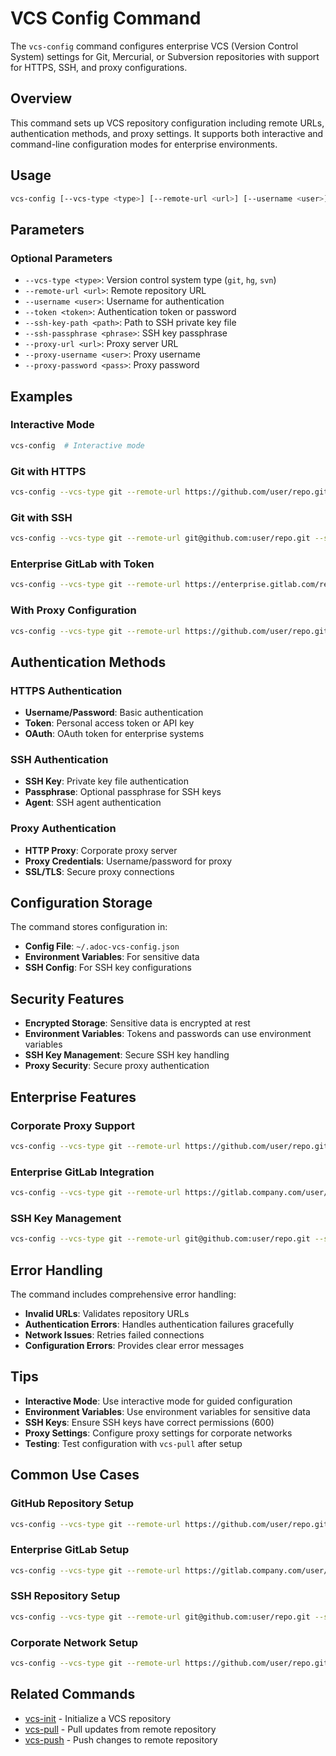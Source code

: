 # VCS Config Command

The `vcs-config` command configures enterprise VCS (Version Control System) settings for Git, Mercurial, or Subversion repositories with support for HTTPS, SSH, and proxy configurations.

## Overview

This command sets up VCS repository configuration including remote URLs, authentication methods, and proxy settings. It supports both interactive and command-line configuration modes for enterprise environments.

## Usage

```bash
vcs-config [--vcs-type <type>] [--remote-url <url>] [--username <user>] [--token <token>] [options]
```

## Parameters

### Optional Parameters

- `--vcs-type <type>`: Version control system type (`git`, `hg`, `svn`)
- `--remote-url <url>`: Remote repository URL
- `--username <user>`: Username for authentication
- `--token <token>`: Authentication token or password
- `--ssh-key-path <path>`: Path to SSH private key file
- `--ssh-passphrase <phrase>`: SSH key passphrase
- `--proxy-url <url>`: Proxy server URL
- `--proxy-username <user>`: Proxy username
- `--proxy-password <pass>`: Proxy password

## Examples

### Interactive Mode

```bash
vcs-config  # Interactive mode
```

### Git with HTTPS

```bash
vcs-config --vcs-type git --remote-url https://github.com/user/repo.git
```

### Git with SSH

```bash
vcs-config --vcs-type git --remote-url git@github.com:user/repo.git --ssh-key-path ~/.ssh/id_rsa
```

### Enterprise GitLab with Token

```bash
vcs-config --vcs-type git --remote-url https://enterprise.gitlab.com/repo.git --username user --token <token>
```

### With Proxy Configuration

```bash
vcs-config --vcs-type git --remote-url https://github.com/user/repo.git --proxy-url http://proxy.company.com:8080 --proxy-username proxy_user --proxy-password proxy_pass
```

## Authentication Methods

### HTTPS Authentication
- **Username/Password**: Basic authentication
- **Token**: Personal access token or API key
- **OAuth**: OAuth token for enterprise systems

### SSH Authentication
- **SSH Key**: Private key file authentication
- **Passphrase**: Optional passphrase for SSH keys
- **Agent**: SSH agent authentication

### Proxy Authentication
- **HTTP Proxy**: Corporate proxy server
- **Proxy Credentials**: Username/password for proxy
- **SSL/TLS**: Secure proxy connections

## Configuration Storage

The command stores configuration in:
- **Config File**: `~/.adoc-vcs-config.json`
- **Environment Variables**: For sensitive data
- **SSH Config**: For SSH key configurations

## Security Features

- **Encrypted Storage**: Sensitive data is encrypted at rest
- **Environment Variables**: Tokens and passwords can use environment variables
- **SSH Key Management**: Secure SSH key handling
- **Proxy Security**: Secure proxy authentication

## Enterprise Features

### Corporate Proxy Support
```bash
vcs-config --vcs-type git --remote-url https://github.com/user/repo.git --proxy-url http://proxy.company.com:8080
```

### Enterprise GitLab Integration
```bash
vcs-config --vcs-type git --remote-url https://gitlab.company.com/user/repo.git --username user --token <token>
```

### SSH Key Management
```bash
vcs-config --vcs-type git --remote-url git@github.com:user/repo.git --ssh-key-path ~/.ssh/id_rsa --ssh-passphrase <phrase>
```

## Error Handling

The command includes comprehensive error handling:

- **Invalid URLs**: Validates repository URLs
- **Authentication Errors**: Handles authentication failures gracefully
- **Network Issues**: Retries failed connections
- **Configuration Errors**: Provides clear error messages

## Tips

- **Interactive Mode**: Use interactive mode for guided configuration
- **Environment Variables**: Use environment variables for sensitive data
- **SSH Keys**: Ensure SSH keys have correct permissions (600)
- **Proxy Settings**: Configure proxy settings for corporate networks
- **Testing**: Test configuration with `vcs-pull` after setup

## Common Use Cases

### GitHub Repository Setup
```bash
vcs-config --vcs-type git --remote-url https://github.com/user/repo.git --username user --token <github_token>
```

### Enterprise GitLab Setup
```bash
vcs-config --vcs-type git --remote-url https://gitlab.company.com/user/repo.git --username user --token <gitlab_token>
```

### SSH Repository Setup
```bash
vcs-config --vcs-type git --remote-url git@github.com:user/repo.git --ssh-key-path ~/.ssh/id_rsa
```

### Corporate Network Setup
```bash
vcs-config --vcs-type git --remote-url https://github.com/user/repo.git --proxy-url http://proxy.company.com:8080 --proxy-username user --proxy-password pass
```

## Related Commands

- [vcs-init](vcs-init.md) - Initialize a VCS repository
- [vcs-pull](vcs-pull.md) - Pull updates from remote repository
- [vcs-push](vcs-push.md) - Push changes to remote repository 